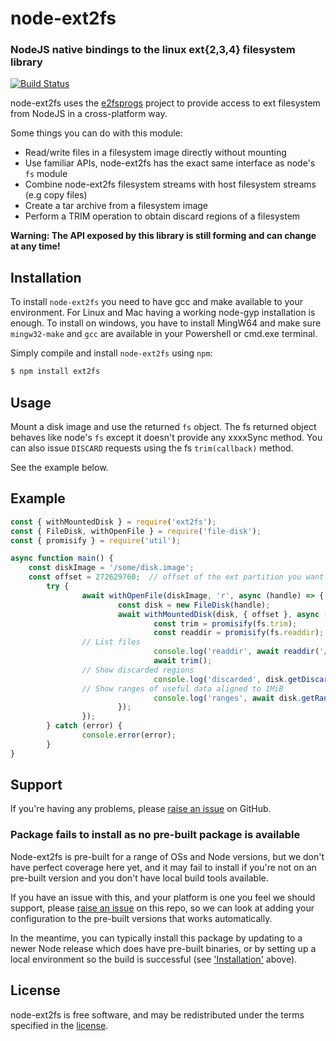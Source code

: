 node-ext2fs
=========
### NodeJS native bindings to the linux ext{2,3,4} filesystem library
[![Build Status](https://travis-ci.org/balena-io/node-ext2fs.svg?branch=master)](https://travis-ci.org/balena-io/node-ext2fs)

node-ext2fs uses the [e2fsprogs](https://github.com/tytso/e2fsprogs) project to
provide access to ext filesystem from NodeJS in a cross-platform way.

Some things you can do with this module:

* Read/write files in a filesystem image directly without mounting
* Use familiar APIs, node-ext2fs has the exact same interface as node's `fs` module
* Combine node-ext2fs filesystem streams with host filesystem streams (e.g copy files)
* Create a tar archive from a filesystem image
* Perform a TRIM operation to obtain discard regions of a filesystem

**Warning: The API exposed by this library is still forming and can change at
any time!**

Installation
------------

To install `node-ext2fs` you need to have gcc and make available to your
environment. For Linux and Mac having a working node-gyp installation is
enough. To install on windows, you have to install MingW64 and make sure
`mingw32-make` and `gcc` are available in your Powershell or cmd.exe terminal.

Simply compile and install `node-ext2fs` using `npm`:

``` bash
$ npm install ext2fs
```

Usage
-----

Mount a disk image and use the returned `fs` object.
The fs returned object behaves like node's `fs` except it doesn't provide any
xxxxSync method.
You can also issue `DISCARD` requests using the fs `trim(callback)` method.

See the example below.

Example
-------

```javascript
const { withMountedDisk } = require('ext2fs');
const { FileDisk, withOpenFile } = require('file-disk');
const { promisify } = require('util');

async function main() {
	const diskImage = '/some/disk.image';
	const offset = 272629760;  // offset of the ext partition you want to mount in that disk image
        try {
                await withOpenFile(diskImage, 'r', async (handle) => {
                        const disk = new FileDisk(handle);
                        await withMountedDisk(disk, { offset }, async (fs) => {
                                const trim = promisify(fs.trim);
                                const readdir = promisify(fs.readdir);
				// List files
                                console.log('readdir', await readdir('/'));
                                await trim();
				// Show discarded regions
                                console.log('discarded', disk.getDiscardedChunks());
				// Show ranges of useful data aligned to 1MiB
                                console.log('ranges', await disk.getRanges(1024 ** 2));
                        });
                });
        } catch (error) {
                console.error(error);
        }
}

```

Support
-------

If you're having any problems, please [raise an issue][github-issue] on GitHub.

### Package fails to install as no pre-built package is available

Node-ext2fs is pre-built for a range of OSs and Node versions, but we don't have perfect coverage
here yet, and it may fail to install if you're not on an pre-built version and you don't have local
build tools available.

If you have an issue with this, and your platform is one you feel we should support, please
[raise an issue][github-issue] on this repo, so we can look at adding your configuration to the
pre-built versions that works automatically.

In the meantime, you can typically install this package by updating to a newer Node release which
does have pre-built binaries, or by setting up a local environment so the build is successful (see
['Installation'](#installation) above).

License
-------

node-ext2fs is free software, and may be redistributed under the terms specified
in the [license].

[github-issue]: https://github.com/balena-io/node-ext2fs/issues/new
[license]: https://github.com/balena-io/node-ext2fs/blob/master/LICENSE
